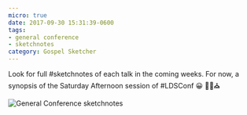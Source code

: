 ```yaml
---
micro: true
date: 2017-09-30 15:31:39-0600
tags:
- general conference
- sketchnotes
category: Gospel Sketcher
---
```


Look for full #sketchnotes of each talk in the coming weeks. 
For now, a synopsis of the Saturday Afternoon session of #LDSConf 😀 ✍🏼⛪️

<img src="https://media.bennorris.org/images/gospelsketcher/uploads/2018/1b1d52c641.jpg" alt="General Conference sketchnotes" />
